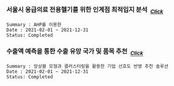 ### 서울시 응급의료 전용헬기를 위한 인계점 최적입지 분석 &nbsp;<sub>[*Click*](link)</sub> 
~~~
Summary : AHP를 이용한
Date : 2021-02-01 ~ 2021-12-31
Status: Completed
~~~


### 수출액 예측을 통한 수출 유망 국가 및 품목 추천 &nbsp;<sub>[*Click*](link)</sub> 
~~~
Summary : 앙상블 모형과 클러스터링을 활용한 기업 선호도 반영 추천 솔루션
Date : 2021-02-01 ~ 2021-12-31
Status: Completed
~~~
